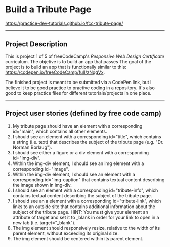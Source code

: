 # Build a Tribute Page
https://practice-dev-tutorials.github.io/fcc-tribute-page/

---

## Project Description
This is project 1 of 5 of freeCodeCamp's *Responsive Web Design Certificate* curriculum. The objetive is to build an app that passes The goal of the project is to build an app that is functionally similar to this: https://codepen.io/freeCodeCamp/full/zNqgVx.

The finished project is meant to be submitted via a CodePen link, but I believe it to be good practice to practive coding in a repository. It's also good to keep practice files for different tutorials/projects in one place.

---

## Project user stories (defined by free code camp)

1. My tribute page should have an element with a corresponding id="main", which contains all other elements.
2. I should see an element with a corresponding id="title", which contains a string (i.e. text) that describes the subject of the tribute page (e.g. "Dr. Norman Borlaug").
3. I should see either a figure or a div element with a corresponding id="img-div".
4. Within the img-div element, I should see an img element with a corresponding id="image".
5. Within the img-div element, I should see an element with a corresponding id="img-caption" that contains textual content describing the image shown in img-div.
6. I should see an element with a corresponding id="tribute-info", which contains textual content describing the subject of the tribute page.
7. I should see an a element with a corresponding id="tribute-link", which links to an outside site that contains additional information about the subject of the tribute page. HINT: You must give your element an attribute of target and set it to _blank in order for your link to open in a new tab (i.e. target="_blank").
8. The img element should responsively resize, relative to the width of its parent element, without exceeding its original size.
9. The img element should be centered within its parent element.
